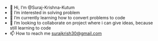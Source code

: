- 👋 Hi, I’m @Suraj-Krishna-Kutum
- 👀 I’m interested in solving problem
- 🌱 I’m currently learning how to convert problems to code
- 💞️ I’m looking to collaborate on project where i can give ideas, because still learning to code
- 📫 How to reach me surajkrish30@gmail.com

<!---
Suraj-Krishna-Kutum/Suraj-Krishna-Kutum is a ✨ special ✨ repository because its `README.md` (this file) appears on your GitHub profile.
You can click the Preview link to take a look at your changes.
--->
